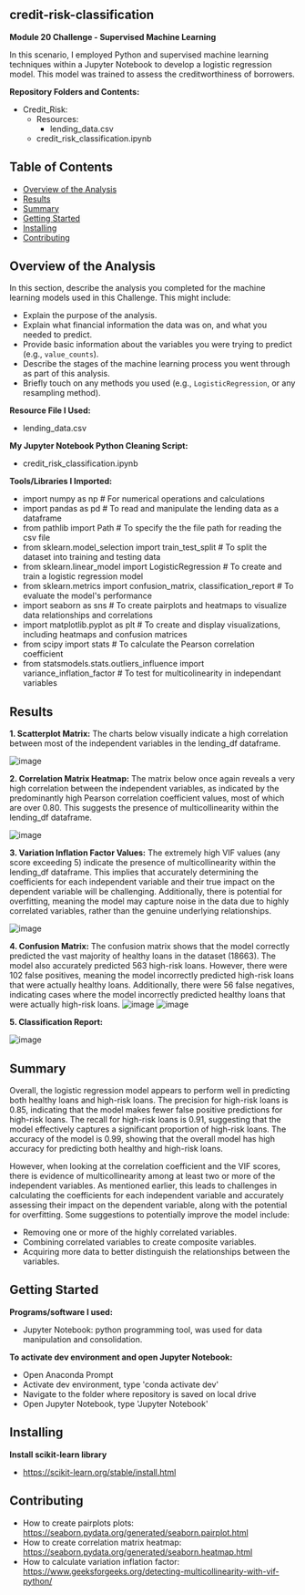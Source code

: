 ## credit-risk-classification
**Module 20 Challenge - Supervised Machine Learning**

In this scenario, I employed Python and supervised machine learning techniques within a Jupyter Notebook to develop a logistic regression model. This model was trained to assess the creditworthiness of borrowers.


**Repository Folders and Contents:**
- Credit_Risk:
  - Resources:
    - lending_data.csv
  - credit_risk_classification.ipynb


## Table of Contents

- [Overview of the Analysis](#overview-of-the-analysis)
- [Results](#results)
- [Summary](#summary)
- [Getting Started](#getting-started)
- [Installing](#installing)
- [Contributing](#contributing)


## Overview of the Analysis

In this section, describe the analysis you completed for the machine learning models used in this Challenge. This might include:

* Explain the purpose of the analysis.
* Explain what financial information the data was on, and what you needed to predict.
* Provide basic information about the variables you were trying to predict (e.g., `value_counts`).
* Describe the stages of the machine learning process you went through as part of this analysis.
* Briefly touch on any methods you used (e.g., `LogisticRegression`, or any resampling method).

**Resource File I Used:**
  - lending_data.csv

**My Jupyter Notebook Python Cleaning Script:**
  - credit_risk_classification.ipynb

**Tools/Libraries I Imported:**
  - import numpy as np # For numerical operations and calculations
  - import pandas as pd # To read and manipulate the lending data as a dataframe
  - from pathlib import Path # To specify the the file path for reading the csv file
  - from sklearn.model_selection import train_test_split # To split the dataset into training and testing data
  - from sklearn.linear_model import LogisticRegression # To create and train a logistic regression model
  - from sklearn.metrics import confusion_matrix, classification_report # To evaluate the model's performance
  - import seaborn as sns # To create pairplots and heatmaps to visualize data relationships and correlations
  - import matplotlib.pyplot as plt # To create and display visualizations, including heatmaps and confusion matrices
  - from scipy import stats # To calculate the Pearson correlation coefficient
  - from statsmodels.stats.outliers_influence import variance_inflation_factor # To test for multicolinearity in independant variables

## Results

 

**1. Scatterplot Matrix:**
The charts below visually indicate a high correlation between most of the independent variables in the lending_df dataframe.

![image](https://github.com/KTamas03/credit-risk-classification/assets/132874272/0289d6f7-abc5-4a1c-9bdb-5f4a6d72d916)


**2. Correlation Matrix Heatmap:**
The matrix below once again reveals a very high correlation between the independent variables, as indicated by the predominantly high Pearson correlation coefficient values, most of which are over 0.80. This suggests the presence of multicollinearity within the lending_df dataframe.

![image](https://github.com/KTamas03/credit-risk-classification/assets/132874272/a6b4bc24-0481-4536-98dd-b9a100a58185)


**3. Variation Inflation Factor Values:**
The extremely high VIF values (any score exceeding 5) indicate the presence of multicollinearity within the lending_df dataframe. This implies that accurately determining the coefficients for each independent variable and their true impact on the dependent variable will be challenging. Additionally, there is potential for overfitting, meaning the model may capture noise in the data due to highly correlated variables, rather than the genuine underlying relationships.

![image](https://github.com/KTamas03/credit-risk-classification/assets/132874272/0de49276-1984-4198-8357-e49246b1f907)

**4. Confusion Matrix:**
The confusion matrix shows that the model correctly predicted the vast majority of healthy loans in the dataset (18663). The model also accurately predicted 563 high-risk loans. However, there were 102 false positives, meaning the model incorrectly predicted high-risk loans that were actually healthy loans. Additionally, there were 56 false negatives, indicating cases where the model incorrectly predicted healthy loans that were actually high-risk loans.
![image](https://github.com/KTamas03/credit-risk-classification/assets/132874272/a89e9d09-d928-42df-bac7-2e7c0141968a)
![image](https://github.com/KTamas03/credit-risk-classification/assets/132874272/bf057b41-ef1c-49fa-b11e-a846efc05ba4)

**5. Classification Report:**

![image](https://github.com/KTamas03/credit-risk-classification/assets/132874272/20539208-e730-478c-82cf-16d30a4fb3c1)




## Summary

Overall, the logistic regression model appears to perform well in predicting both healthy loans and high-risk loans. The precision for high-risk loans is 0.85, indicating that the model makes fewer false positive predictions for high-risk loans. The recall for high-risk loans is 0.91, suggesting that the model effectively captures a significant proportion of high-risk loans. The accuracy of the model is 0.99, showing that the overall model has high accuracy for predicting both healthy and high-risk loans.

However, when looking at the correlation coefficient and the VIF scores, there is evidence of multicollinearity among at least two or more of the independent variables. As mentioned earlier, this leads to challenges in calculating the coefficients for each independent variable and accurately assessing their impact on the dependent variable, along with the potential for overfitting. Some suggestions to potentially improve the model include:

  - Removing one or more of the highly correlated variables.
  - Combining correlated variables to create composite variables.
  - Acquiring more data to better distinguish the relationships between the variables.

## Getting Started

**Programs/software I used:**
  - Jupyter Notebook: python programming tool, was used for data manipulation and consolidation.

**To activate dev environment and open Jupyter Notebook:**
  - Open Anaconda Prompt
  - Activate dev environment, type 'conda activate dev'
  - Navigate to the folder where repository is saved on local drive
  - Open Jupyter Notebook, type 'Jupyter Notebook'

## Installing

**Install scikit-learn library**
  - https://scikit-learn.org/stable/install.html
  
## Contributing
  - How to create pairplots plots: https://seaborn.pydata.org/generated/seaborn.pairplot.html
  - How to create correlation matrix heatmap: https://seaborn.pydata.org/generated/seaborn.heatmap.html
  - How to calculate variation inflation factor: https://www.geeksforgeeks.org/detecting-multicollinearity-with-vif-python/
